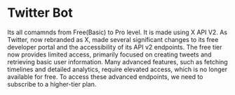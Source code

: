 # Twitter Bot
Its all comamnds from Free(Basic) to Pro level.
It is made using X API V2.
As Twitter, now rebranded as X, made several significant changes to its free developer portal and the accessibility of its API v2 endpoints. 
The free tier now provides limited access, primarily focused on creating tweets and retrieving basic user information. 
Many advanced features, such as fetching timelines and detailed analytics, require elevated access, which is no longer available for free. 
To access these advanced endpoints, we need to subscribe to a higher-tier plan.

